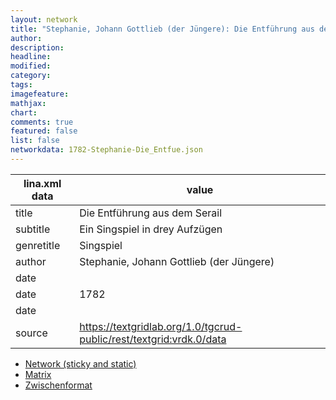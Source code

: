 ```yaml
---
layout: network
title: "Stephanie, Johann Gottlieb (der Jüngere): Die Entführung aus dem Serail (1782)"
author:
description:
headline:
modified:
category:
tags:
imagefeature: 
mathjax: 
chart: 
comments: true
featured: false
list: false
networkdata: 1782-Stephanie-Die_Entfue.json
---
```

lina.xml data  | value
------------- | -------------
title|Die Entführung aus dem Serail
subtitle|Ein Singspiel in drey Aufzügen
genretitle|Singspiel
author|Stephanie, Johann Gottlieb (der Jüngere)
date|
date|1782
date|
source|https://textgridlab.org/1.0/tgcrud-public/rest/textgrid:vrdk.0/data


* [Network (sticky and static)](/network381)
* [Matrix](/matrix381)
* [Zwischenformat](/lina381 )
